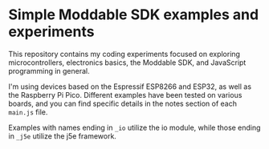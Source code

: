 # Simple Moddable SDK examples and experiments

This repository contains my coding experiments focused on exploring microcontrollers, electronics basics, the Moddable SDK, and JavaScript programming in general.

I'm using devices based on the Espressif ESP8266 and ESP32, as well as the Raspberry Pi Pico. Different examples have been tested on various boards, and you can find specific details in the notes section of each `main.js` file.

Examples with names ending in `_io` utilize the io module, while those ending in `_j5e` utilize the j5e framework.
